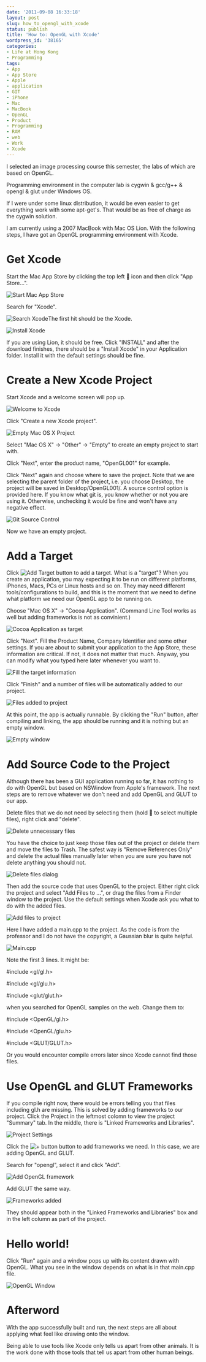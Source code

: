 ```yaml
---
date: '2011-09-08 16:33:18'
layout: post
slug: how_to_opengl_with_xcode
status: publish
title: 'How to: OpenGL with Xcode'
wordpress_id: '38165'
categories:
- Life at Hong Kong
- Programming
tags:
- App
- App Store
- Apple
- application
- GIT
- iPhone
- Mac
- MacBook
- OpenGL
- Product
- Programming
- RAM
- web
- Work
- Xcode
---
```


I selected an image processing course this semester, the labs of which are based on OpenGL.

Programming environment in the computer lab is cygwin & gcc/g++ & opengl & glut under Windows OS.

If I were under some linux distribution, it would be even easier to get everything work with some apt-get's. That would be as free of charge as the cygwin solution.

I am currently using a 2007 MacBook with Mac OS Lion. With the following steps, I have got an OpenGL programming environment with Xcode.

# Get Xcode

Start the Mac App Store by clicking the top left  icon and then click "App Store…".

![Start Mac App Store](http://qingpei.me/images/in_post/macappstore.png)

Search for "Xcode".

![Search Xcode](http://qingpei.me/images/in_post/searchxcode.png)The first hit should be the Xcode.

![Install Xcode](http://qingpei.me/images/in_post/xcodeinstall.png)

If you are using Lion, it should be free. Click "INSTALL" and after the download finishes, there should be a "Install Xcode" in your Application folder. Install it with the default settings should be fine.

# Create a New Xcode Project

Start Xcode and a welcome screen will pop up.

![Welcome to Xcode](http://qingpei.me/images/in_post/welcometoxcode.png)

Click "Create a new Xcode project".

![Empty Mac OS X Project](http://qingpei.me/images/in_post/emptyproject.png)

Select "Mac OS X" -> "Other" -> "Empty" to create an empty project to start with.

Click "Next", enter the product name, "OpenGL001" for example.

Click "Next" again and choose where to save the project. Note that we are selecting the parent folder of the project, i.e. you choose Desktop, the project will be saved in Desktop/OpenGL001/. A source control option is provided here. If you know what git is, you know whether or not you are using it. Otherwise, unchecking it would be fine and won't have any negative effect.

![Git Source Control](http://qingpei.me/images/in_post/sourcecontrol.png)

Now we have an empty project.

# Add a Target

Click ![Add Target](http://qingpei.me/images/in_post/addtarget.png) button to add a target. What is a "target"? When you create an application, you may expecting it to be run on different platforms, iPhones, Macs, PCs or Linux hosts and so on. They may need different tools/configurations to build, and this is the moment that we need to define what platform we need our OpenGL app to be running on.

Choose "Mac OS X" -> "Cocoa Application". (Command Line Tool works as well but adding frameworks is not as convinient.)

![Cocoa Application as target](http://qingpei.me/images/in_post/cocoaapplication.png)

Click "Next". Fill the Product Name, Company Identifier and some other settings. If you are about to submit your application to the App Store, these information are critical. If not, it does not matter that much. Anyway, you can modify what you typed here later whenever you want to.

![Fill the target information](http://qingpei.me/images/in_post/targetinfo.png)

Click "Finish" and a number of files will be automatically added to our project.

![Files added to project](http://qingpei.me/images/in_post/projectview.png)

At this point, the app is actually runnable. By clicking the "Run" button, after compiling and linking, the app should be running and it is nothing but an empty window.

![Empty window](http://qingpei.me/images/in_post/cocoawindow.png)

# Add Source Code to the Project

Although there has been a GUI application running so far, it has nothing to do with OpenGL but based on NSWindow from Apple's framework. The next steps are to remove whatever we don't need and add OpenGL and GLUT to our app.

Delete files that we do not need by selecting them (hold  to select multiple files), right click and "delete".

![Delete unnecessary files](http://qingpei.me/images/in_post/deletefiles.png)

You have the choice to just keep those files out of the project or delete them and move the files to Trash. The safest way is "Remove References Only" and delete the actual files manually later when you are sure you have not delete anything you should not.

![Delete files dialog](http://qingpei.me/images/in_post/deletedialog.png)

Then add the source code that uses OpenGL to the project. Either right click the project and select "Add Files to ...", or drag the files from a Finder window to the project. Use the default settings when Xcode ask you what to do with the added files.

![Add files to project](http://qingpei.me/images/in_post/addfiles.png)

Here I have added a main.cpp to the project. As the code is from the professor and I do not have the copyright, a Gaussian blur is quite helpful.

![Main.cpp](http://qingpei.me/images/in_post/main.cpp_.png)

Note the first 3 lines. It might be:

#include <gl/gl.h>

#include <gl/glu.h>

#include <glut/glut.h>

when you searched for OpenGL samples on the web. Change them to:

#include <OpenGL/gl.h>

#include <OpenGL/glu.h>

#include <GLUT/GLUT.h>

Or you would encounter compile errors later since Xcode cannot find those files.

# Use OpenGL and GLUT Frameworks

If you compile right now, there would be errors telling you that files including gl.h are missing. This is solved by adding frameworks to our project. Click the Project in the leftmost colomn to view the project "Summary" tab. In the middle, there is "Linked Frameworks and Libraries".

![Project Settings](http://qingpei.me/images/in_post/projectsettings.png)

Click the ![+ button](http://qingpei.me/images/in_post/+.png) button to add frameworks we need. In this case, we are adding OpenGL and GLUT.

Search for "opengl", select it and click "Add".

![Add OpenGL framework](http://qingpei.me/images/in_post/addopengl.png)

Add GLUT the same way.

![Frameworks added](http://qingpei.me/images/in_post/frameworkadded.png)

They should appear both in the "Linked Frameworks and Libraries" box and in the left column as part of the project.

# Hello world!

Click "Run" again and a window pops up with its content drawn with OpenGL. What you see in the window depends on what is in that main.cpp file.

![OpenGL Window](http://qingpei.me/images/in_post/openglwindow.png)

# Afterword

With the app successfully built and run, the next steps are all about applying what feel like drawing onto the window.

Being able to use tools like Xcode only tells us apart from other animals. It is the work done with those tools that tell us apart from other human beings.
